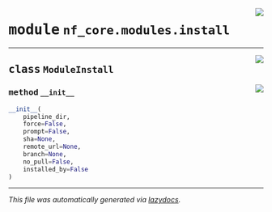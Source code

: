 <!-- markdownlint-disable -->

<a href="../../../../../../tools/nf_core/modules/install.py#L0"><img align="right" style="float:right;" src="https://img.shields.io/badge/-source-cccccc?style=flat-square"></a>

# <kbd>module</kbd> `nf_core.modules.install`

---

<a href="../../../../../../tools/nf_core/modules/install.py#L4"><img align="right" style="float:right;" src="https://img.shields.io/badge/-source-cccccc?style=flat-square"></a>

## <kbd>class</kbd> `ModuleInstall`

<a href="../../../../../../tools/nf_core/modules/install.py#L5"><img align="right" style="float:right;" src="https://img.shields.io/badge/-source-cccccc?style=flat-square"></a>

### <kbd>method</kbd> `__init__`

```python
__init__(
    pipeline_dir,
    force=False,
    prompt=False,
    sha=None,
    remote_url=None,
    branch=None,
    no_pull=False,
    installed_by=False
)
```

---

_This file was automatically generated via [lazydocs](https://github.com/ml-tooling/lazydocs)._
